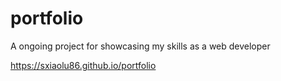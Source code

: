 # portfolio
A ongoing project for showcasing my skills as a web developer

https://sxiaolu86.github.io/portfolio
